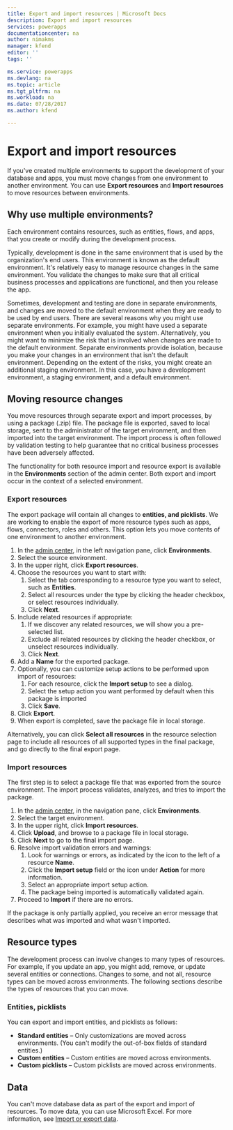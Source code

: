 ```yaml
---
title: Export and import resources | Microsoft Docs
description: Export and import resources
services: powerapps
documentationcenter: na
author: nimakms
manager: kfend
editor: ''
tags: ''

ms.service: powerapps
ms.devlang: na
ms.topic: article
ms.tgt_pltfrm: na
ms.workload: na
ms.date: 07/28/2017
ms.author: kfend

---
```

# Export and import resources
If you've created multiple environments to support the development of your database and apps, you must move changes from one environment to another environment. You can use **Export resources** and **Import resources** to move resources between environments.

## Why use multiple environments?
Each environment contains resources, such as entities, flows, and apps, that you create or modify during the development process. 

Typically, development is done in the same environment that is used by the organization's end users. This environment is known as the default environment. It's relatively easy to manage resource changes in the same environment. You validate the changes to make sure that all critical business processes and applications are functional, and then you release the app.

Sometimes, development and testing are done in separate environments, and changes are moved to the default environment when they are ready to be used by end users. There are several reasons why you might use separate environments. For example, you might have used a separate environment when you initially evaluated the system. Alternatively, you might want to minimize the risk that is involved when changes are made to the default environment. Separate environments provide isolation, because you make your changes in an environment that isn't the default environment. Depending on the extent of the risks, you might create an additional staging environment. In this case, you have a development environment, a staging environment, and a default environment.

## Moving resource changes
You move resources through separate export and import processes, by using a package (.zip) file. The package file is exported, saved to local storage, sent to the administrator of the target environment, and then imported into the target environment. The import process is often followed by validation testing to help guarantee that no critical business processes have been adversely affected.

The functionality for both resource import and resource export is available in the **Environments** section of the admin center. Both export and import occur in the context of a selected environment.

### Export resources
The export package will contain all changes to **entities, and picklists**. We are working to enable the export of more resource types such as apps, flows, connectors, roles and others. This option lets you move contents of one environment to another environment.

1. In the [admin center](https://admin.powerapps.com), in the left navigation pane, click **Environments**.
2. Select the source environment.
3. In the upper right, click **Export resources**.
4. Choose the resources you want to start with:
   1. Select the tab corresponding to a resource type you want to select, such as **Entities**.
   2. Select all resources under the type by clicking the header checkbox, or select resources individually.
   3. Click **Next**.
5. Include related resources if appropriate:
   1. If we discover any related resources, we will show you a pre-selected list.
   2. Exclude all related resources by clicking the header checkbox, or unselect resources individually.
   3. Click **Next**.
6. Add a **Name** for the exported package.
7. Optionally, you can customize setup actions to be performed upon import of resources:
   1. For each resource, click the **Import setup** to see a dialog.
   2. Select the setup action you want performed by default when this package is imported
   3. Click **Save**.
8. Click **Export**.
9. When export is completed, save the package file in local storage.

Alternatively, you can click **Select all resources** in the resource selection page to include all resources of all supported types in the final package, and go directly to the final export page.

### Import resources
The first step is to select a package file that was exported from the source environment. The import process validates, analyzes, and tries to import the package.

1. In the [admin center](https://admin.powerapps.com), in the navigation pane, click **Environments**.
2. Select the target environment.
3. In the upper right, click **Import resources**.
4. Click **Upload**, and browse to a package file in local storage.
5. Click **Next** to go to the final import page.
6. Resolve import validation errors and warnings:
   1. Look for warnings or errors, as indicated by the icon to the left of a resource **Name**.
   2. Click the **Import setup** field or the icon under **Action** for more information.
   3. Select an appropriate import setup action.
   4. The package being imported is automatically validated again.
7. Proceed to **Import** if there are no errors.

If the package is only partially applied, you receive an error message that describes what was imported and what wasn't imported.

## Resource types
The development process can involve changes to many types of resources. For example, if you update an app, you might add, remove, or update several entities or connections. Changes to some, and not all, resource types can be moved across environments. The following sections describe the types of resources that you can move.

### Entities, picklists
You can export and import entities, and picklists as follows:

* **Standard entities** – Only customizations are moved across environments. (You can't modify the out-of-box fields of standard entities.)
* **Custom entities** – Custom entities are moved across environments.
* **Custom picklists** – Custom picklists are moved across environments.

## Data
You can't move database data as part of the export and import of resources. To move data, you can use Microsoft Excel. For more information, see [Import or export data](data-platform-export-data.md).


